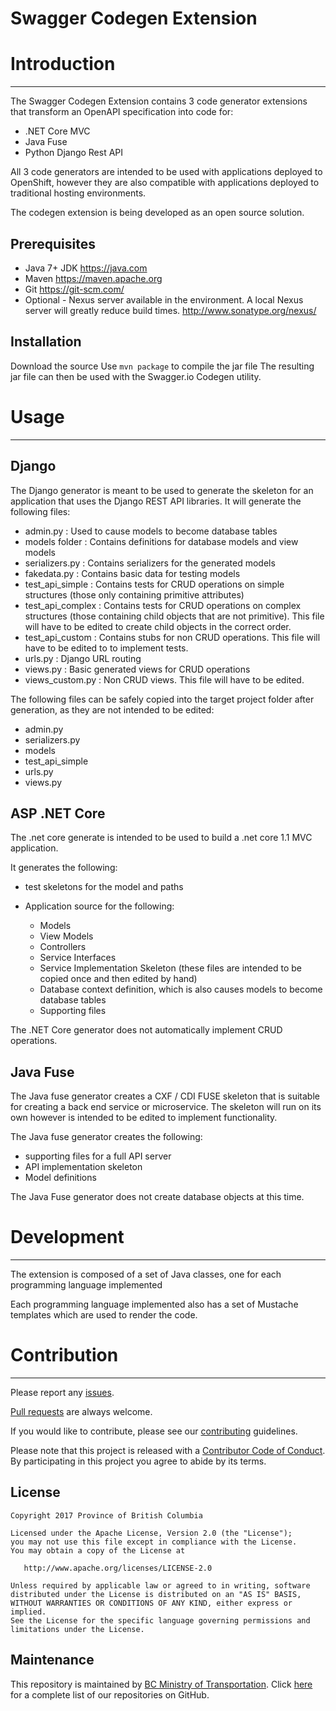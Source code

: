 Swagger Codegen Extension 
====================

# Introduction #
----------------
The Swagger Codegen Extension contains 3 code generator extensions that transform an OpenAPI specification into code for:
- .NET Core MVC
- Java Fuse
- Python Django Rest API

All 3 code generators are intended to be used with applications deployed to OpenShift, however they are also compatible with applications deployed to traditional hosting environments.

The codegen extension is being developed as an open source solution.

Prerequisites
-------------
- Java 7+ JDK  https://java.com
- Maven https://maven.apache.org
- Git https://git-scm.com/
- Optional - Nexus server available in the environment.  A local Nexus server will greatly reduce build times.  http://www.sonatype.org/nexus/ 

Installation
------------
Download the source
Use `mvn package` to compile the jar file
The resulting jar file can then be used with the Swagger.io Codegen utility.

# Usage #
-----

## Django ##

The Django generator is meant to be used to generate the skeleton for an application that uses the Django REST API libraries.  It will generate the following files:

- admin.py : Used to cause models to become database tables
- models folder : Contains definitions for database models and view models
- serializers.py : Contains serializers for the generated models
- fakedata.py : Contains basic data for testing models
- test_api_simple : Contains tests for CRUD operations on simple structures (those only containing primitive attributes)
- test_api_complex : Contains tests for CRUD operations on complex structures (those containing child objects that are not primitive).  This file will have to be edited to create child objects in the correct order.
- test_api_custom : Contains stubs for non CRUD operations.  This file will have to be edited to to implement tests.
- urls.py : Django URL routing
- views.py : Basic generated views for CRUD operations
- views_custom.py : Non CRUD views.  This file will have to be edited.

The following files can be safely copied into the target project folder after generation, as they are not intended to be edited:
- admin.py
- serializers.py
- models
- test_api_simple
- urls.py
- views.py

## ASP .NET Core ##

The .net core generate is intended to be used to build a .net core 1.1 MVC application.

It generates the following:
- test skeletons for the model and paths
- Application source for the following:

  - Models
  - View Models
  - Controllers
  - Service Interfaces
  - Service Implementation Skeleton (these files are intended to be copied once and then edited by hand)
  - Database context definition, which is also causes models to become database tables
  - Supporting files

The .NET Core generator does not automatically implement CRUD operations.

## Java Fuse ##

The Java fuse generator creates a CXF / CDI FUSE skeleton that is suitable for creating a back end service or microservice.  The skeleton will run on its own however is intended to be edited to implement functionality.

The Java fuse generator creates the following:
- supporting files for a full API server
- API implementation skeleton
- Model definitions

The Java Fuse generator does not create database objects at this time.

# Development #
-----------
The extension is composed of a set of Java classes, one for each programming language implemented

Each programming language implemented also has a set of Mustache templates which are used to render the code.

# Contribution #
------------

Please report any [issues](https://github.com/bcgov/Swagger-Codegen-Extension/issues).

[Pull requests](https://github.com/bcgov/Swagger-Codegen-Extension/pulls) are always welcome.

If you would like to contribute, please see our [contributing](CONTRIBUTING.md) guidelines.

Please note that this project is released with a [Contributor Code of Conduct](CODE_OF_CONDUCT.md). By participating in this project you agree to abide by its terms.

License
-------

    Copyright 2017 Province of British Columbia

    Licensed under the Apache License, Version 2.0 (the "License");
    you may not use this file except in compliance with the License.
    You may obtain a copy of the License at 

       http://www.apache.org/licenses/LICENSE-2.0

    Unless required by applicable law or agreed to in writing, software
    distributed under the License is distributed on an "AS IS" BASIS,
    WITHOUT WARRANTIES OR CONDITIONS OF ANY KIND, either express or implied.
    See the License for the specific language governing permissions and
    limitations under the License.

Maintenance
-----------

This repository is maintained by [BC Ministry of Transportation](http://www.th.gov.bc.ca/).
Click [here](https://github.com/orgs/bcgov/teams/tran/repositories) for a complete list of our repositories on GitHub.